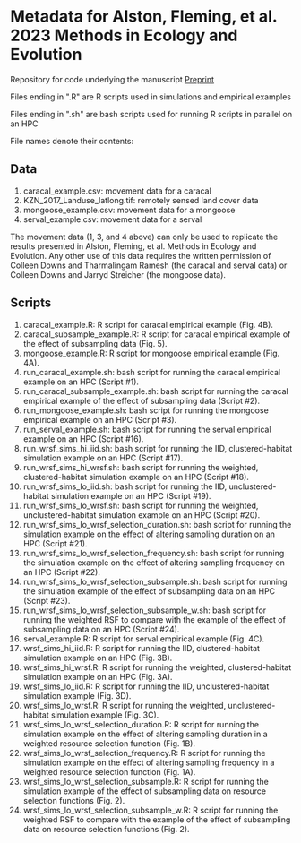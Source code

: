 # Metadata for Alston, Fleming, et al. 2023 Methods in Ecology and Evolution
Repository for code underlying the manuscript [Preprint](https://doi.org/10.1101/2022.04.21.489059)

Files ending in ".R" are R scripts used in simulations and empirical examples

Files ending in ".sh" are bash scripts used for running R scripts in parallel on an HPC

File names denote their contents:

## Data

1. caracal_example.csv: movement data for a caracal
2. KZN_2017_Landuse_latlong.tif: remotely sensed land cover data
3. mongoose_example.csv: movement data for a mongoose
4. serval_example.csv: movement data for a serval

The movement data (1, 3, and 4 above) can only be used to replicate the results presented in Alston, Fleming, et al. Methods in Ecology and Evolution. Any other use of this data requires the written permission of Colleen Downs and Tharmalingam Ramesh (the caracal and serval data) or Colleen Downs and Jarryd Streicher (the mongoose data).

## Scripts
1. caracal_example.R: R script for caracal empirical example (Fig. 4B).
2. caracal_subsample_example.R: R script for caracal empirical example of the effect of subsampling data (Fig. 5).
3. mongoose_example.R: R script for mongoose empirical example (Fig. 4A).
4. run_caracal_example.sh: bash script for running the caracal empirical example on an HPC (Script #1).
5. run_caracal_subsample_example.sh: bash script for running the caracal empirical example of the effect of subsampling data (Script #2).
6. run_mongoose_example.sh: bash script for running the mongoose empirical example on an HPC (Script #3).
7. run_serval_example.sh: bash script for running the serval empirical example on an HPC (Script #16).
8. run_wrsf_sims_hi_iid.sh: bash script for running the IID, clustered-habitat simulation example on an HPC (Script #17).
9. run_wrsf_sims_hi_wrsf.sh: bash script for running the weighted, clustered-habitat simulation example on an HPC (Script #18).
10. run_wrsf_sims_lo_iid.sh: bash script for running the IID, unclustered-habitat simulation example on an HPC (Script #19).
11. run_wrsf_sims_lo_wrsf.sh: bash script for running the weighted, unclustered-habitat simulation example on an HPC (Script #20).
12. run_wrsf_sims_lo_wrsf_selection_duration.sh: bash script for running the simulation example on the effect of altering sampling duration on an HPC (Script #21).
13. run_wrsf_sims_lo_wrsf_selection_frequency.sh: bash script for running the simulation example on the effect of altering sampling frequency on an HPC (Script #22).
14. run_wrsf_sims_lo_wrsf_selection_subsample.sh: bash script for running the simulation example of the effect of subsampling data on an HPC (Script #23).
15. run_wrsf_sims_lo_wrsf_selection_subsample_w.sh: bash script for running the weighted RSF to compare with the example of the effect of subsampling data on an HPC (Script #24).
16. serval_example.R: R script for serval empirical example (Fig. 4C).
17. wrsf_sims_hi_iid.R: R script for running the IID, clustered-habitat simulation example on an HPC (Fig. 3B).
18. wrsf_sims_hi_wrsf.R: R script for running the weighted, clustered-habitat simulation example on an HPC (Fig. 3A).
19. wrsf_sims_lo_iid.R: R script for running the IID, unclustered-habitat simulation example (Fig. 3D).
20. wrsf_sims_lo_wrsf.R: R script for running the weighted, unclustered-habitat simulation example (Fig. 3C).
21. wrsf_sims_lo_wrsf_selection_duration.R: R script for running the simulation example on the effect of altering sampling duration in a weighted resource selection function (Fig. 1B).
22. wrsf_sims_lo_wrsf_selection_frequency.R: R script for running the simulation example on the effect of altering sampling frequency in a weighted resource selection function (Fig. 1A).
23. wrsf_sims_lo_wrsf_selection_subsample.R: R script for running the simulation example of the effect of subsampling data on resource selection functions (Fig. 2).
24. wrsf_sims_lo_wrsf_selection_subsample_w.R: R script for running the weighted RSF to compare with the example of the effect of subsampling data on resource selection functions (Fig. 2).
